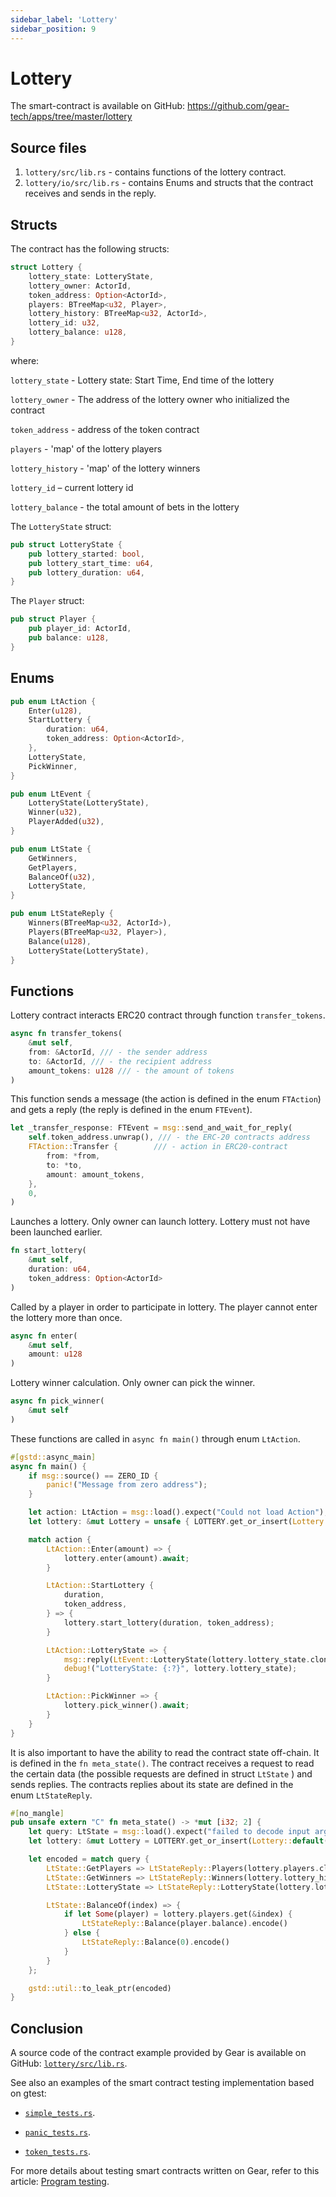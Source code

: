 ```yaml
---
sidebar_label: 'Lottery'
sidebar_position: 9
---
```


# Lottery

The smart-contract is available on GitHub: https://github.com/gear-tech/apps/tree/master/lottery

## Source files
1. `lottery/src/lib.rs` - contains functions of the lottery contract.
2. `lottery/io/src/lib.rs` - contains Enums and structs that the contract receives and sends in the reply.

## Structs

The contract has the following structs:

```rust
struct Lottery {
    lottery_state: LotteryState,
    lottery_owner: ActorId,
    token_address: Option<ActorId>,
    players: BTreeMap<u32, Player>,
    lottery_history: BTreeMap<u32, ActorId>,
    lottery_id: u32,
    lottery_balance: u128,
}
```
where:

`lottery_state` - Lottery state: Start Time, End time of the lottery

`lottery_owner` - The address of the lottery owner who initialized the contract

`token_address` - address of the token contract

`players` - 'map' of the lottery players

`lottery_history` - 'map'  of the lottery winners

`lottery_id` – current lottery id

`lottery_balance` - the total amount of bets in the lottery

The `LotteryState` struct:

```rust
pub struct LotteryState {
    pub lottery_started: bool,
    pub lottery_start_time: u64,
    pub lottery_duration: u64,
}
```

The `Player` struct:

```rust
pub struct Player {
    pub player_id: ActorId,
    pub balance: u128,
}
```

## Enums

```rust
pub enum LtAction {
    Enter(u128),
    StartLottery {
        duration: u64,
        token_address: Option<ActorId>,
    },
    LotteryState,
    PickWinner,
}

pub enum LtEvent {
    LotteryState(LotteryState),
    Winner(u32),
    PlayerAdded(u32),
}

pub enum LtState {
    GetWinners,
    GetPlayers,
    BalanceOf(u32),
    LotteryState,
}

pub enum LtStateReply {
    Winners(BTreeMap<u32, ActorId>),
    Players(BTreeMap<u32, Player>),
    Balance(u128),
    LotteryState(LotteryState),
}
```

## Functions

Lottery contract interacts ERC20 contract through function `transfer_tokens`.

```rust
async fn transfer_tokens(
	&mut self,
	from: &ActorId, /// - the sender address
	to: &ActorId, /// - the recipient address
	amount_tokens: u128 /// - the amount of tokens
)
```

This function sends a message (the action is defined in the enum `FTAction`) and gets a reply (the reply is defined in the enum `FTEvent`).

```rust
let _transfer_response: FTEvent = msg::send_and_wait_for_reply(
    self.token_address.unwrap(), /// - the ERC-20 contracts address
    FTAction::Transfer {		/// - action in ERC20-contract
        from: *from,
        to: *to,
        amount: amount_tokens,
    },
    0,
)
```

Launches a lottery. Only owner can launch lottery. Lottery must not have been launched earlier.

```rust
fn start_lottery(
	&mut self,
	duration: u64,
	token_address: Option<ActorId>
)
```

Called by a player in order to participate in lottery. The player cannot enter the lottery more than once.

```rust
async fn enter(
	&mut self,
	amount: u128
)
```

Lottery winner calculation. Only owner can pick the winner.

```rust
async fn pick_winner(
	&mut self
)
```

These functions are called in `async fn main()` through enum `LtAction`.

```rust
#[gstd::async_main]
async fn main() {
    if msg::source() == ZERO_ID {
        panic!("Message from zero address");
    }

    let action: LtAction = msg::load().expect("Could not load Action");
    let lottery: &mut Lottery = unsafe { LOTTERY.get_or_insert(Lottery::default()) };

    match action {
        LtAction::Enter(amount) => {
            lottery.enter(amount).await;
        }

        LtAction::StartLottery {
            duration,
            token_address,
        } => {
            lottery.start_lottery(duration, token_address);
        }

        LtAction::LotteryState => {
            msg::reply(LtEvent::LotteryState(lottery.lottery_state.clone()), 0).unwrap();
            debug!("LotteryState: {:?}", lottery.lottery_state);
        }

        LtAction::PickWinner => {
            lottery.pick_winner().await;
        }
    }
}
```

It is also important to have the ability to read the contract state off-chain. It is defined in the `fn meta_state()`. The contract receives a request to read the certain data (the possible requests are defined in struct `LtState` ) and sends replies. The contracts replies about its state are defined in the enum `LtStateReply`.

```rust
#[no_mangle]
pub unsafe extern "C" fn meta_state() -> *mut [i32; 2] {
    let query: LtState = msg::load().expect("failed to decode input argument");
    let lottery: &mut Lottery = LOTTERY.get_or_insert(Lottery::default());

    let encoded = match query {
        LtState::GetPlayers => LtStateReply::Players(lottery.players.clone()).encode(),
        LtState::GetWinners => LtStateReply::Winners(lottery.lottery_history.clone()).encode(),
        LtState::LotteryState => LtStateReply::LotteryState(lottery.lottery_state.clone()).encode(),

        LtState::BalanceOf(index) => {
            if let Some(player) = lottery.players.get(&index) {
                LtStateReply::Balance(player.balance).encode()
            } else {
                LtStateReply::Balance(0).encode()
            }
        }
    };

    gstd::util::to_leak_ptr(encoded)
}
```

## Conclusion

A source code of the contract example provided by Gear is available on GitHub: [`lottery/src/lib.rs`](https://github.com/gear-tech/apps/blob/master/lottery/src/lib.rs).

See also an examples of the smart contract testing implementation based on gtest:

- [`simple_tests.rs`](https://github.com/gear-tech/apps/blob/master/lottery/src/simple_tests.rs).

- [`panic_tests.rs`](https://github.com/gear-tech/apps/blob/master/lottery/src/panic_tests.rs).

- [`token_tests.rs`](https://github.com/gear-tech/apps/blob/master/lottery/src/token_tests.rs).

For more details about testing smart contracts written on Gear, refer to this article: [Program testing](https://wiki.gear-tech.io/developing-contracts/testing).
